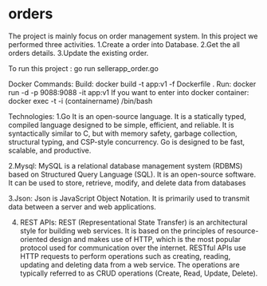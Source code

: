 # orders
The project is mainly focus on order management system. In this project we performed three activities.
1.Create a order into Database.
2.Get the all orders details.
3.Update the existing order.

To run this project : go run sellerapp_order.go

Docker Commands: 
Build: docker build -t app:v1 -f Dockerfile .
Run: docker run -d -p 9088:9088 -it app:v1
If you want to enter into docker container: docker exec -t -i (containername) /bin/bash

Technologies:
1.Go
It is an open-source language. It is a statically typed, compiled language designed to be simple, efficient, and reliable. It is syntactically similar to C, but with memory safety, garbage collection, structural typing, and CSP-style concurrency.
Go is designed to be fast, scalable, and productive.

2.Mysql:
MySQL is a relational database management system (RDBMS) based on Structured Query Language (SQL). It is an open-source software.
It can be used to store, retrieve, modify, and delete data from databases

3.Json:
Json is JavaScript Object Notation. It is primarily used to transmit data between a server and web applications.

4. REST APIs:
REST (Representational State Transfer) is an architectural style for building web services. It is based on the principles of resource-oriented design and makes use of HTTP, which is the most popular protocol used for communication over the internet. RESTful APIs use HTTP requests to perform operations such as creating, reading, updating and deleting data from a web service. The operations are typically referred to as CRUD operations (Create, Read, Update, Delete).
